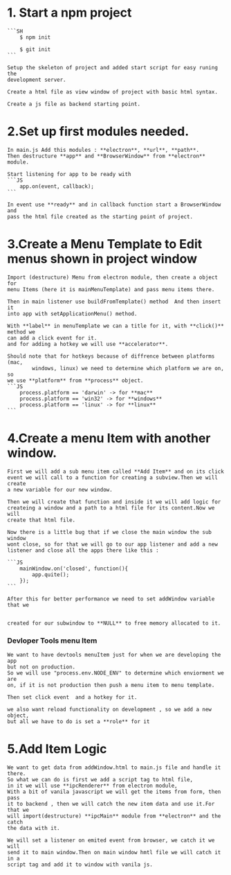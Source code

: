 # 1. Start a npm project

    ```SH
        $ npm init

        $ git init
    ```

    Setup the skeleton of project and added start script for easy runing the
    development server.

    Create a html file as view window of project with basic html syntax.

    Create a js file as backend starting point.

# 2.Set up first modules needed.

    In main.js Add this modules : **electron**, **url**, **path**.
    Then destructure **app** and **BrowserWindow** from **electron** module.

    Start listening for app to be ready with
    ```JS
        app.on(event, callback);
    ```

    In event use **ready** and in callback function start a BrowserWindow and
    pass the html file created as the starting point of project.

# 3.Create a Menu Template to Edit menus shown in project window

    Import (destructure) Menu from electron module, then create a object for
    menu Items (here it is mainMenuTemplate) and pass menu items there.

    Then in main listener use buildFromTemplate() method  And then insert it
    into app with setApplicationMenu() method.

    With **label** in menuTemplate we can a title for it, with **click()** method we
    can add a click event for it.
    and for adding a hotkey we will use **accelerator**.

    Should note that for hotkeys because of diffrence between platforms (mac,
            windows, linux) we need to determine which platform we are on, so
    we use **platform** from **process** object.
    ```JS
        process.platform == 'darwin' -> for **mac**
        process.platform == 'win32' -> for **windows**
        process.platform == 'linux' -> for **linux**
    ```

# 4.Create a menu Item with another window.

    First we will add a sub menu item called **Add Item** and on its click
    event we will call to a function for creating a subview.Then we will create
    a new variable for our new window.

    Then we will create that function and inside it we will add logic for
    createing a window and a path to a html file for its content.Now we will
    create that html file.

    Now there is a little bug that if we close the main window the sub window
    wont close, so for that we will go to our app listener and add a new
    listener and close all the apps there like this :

    ```JS
        mainWindow.on('closed', function(){
            app.quite();
        });
    ```

    After this for better performance we need to set addWindow variable that we


    created for our subwindow to **NULL** to free memory allocated to it.

### Devloper Tools menu Item

    We want to have devtools menuItem just for when we are developing the app
    but not on production.
    So we will use "process.env.NODE_ENV" to determine which enviorment we are
    on, if it is not production then push a menu item to menu template.

    Then set click event  and a hotkey for it.

    we also want reload functionality on development , so we add a new object,
    but all we have to do is set a **role** for it

# 5.Add Item Logic

    We want to get data from addWindow.html to main.js file and handle it
    there.
    So what we can do is first we add a script tag to html file,
    in it we will use **ipcRenderer** from electron module,
    With a bit of vanila javascript we will get the items from form, then pass
    it to backend , then we will catch the new item data and use it.For that we
    will import(destructure) **ipcMain** module from **electron** and the catch
    the data with it.

    We will set a listener on emited event from browser, we catch it we will
    send it to main window.Then on main window hmtl file we will catch it in a
    script tag and add it to window with vanila js.
